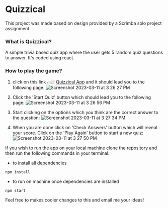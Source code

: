 # Quizzical

This project was made based on design provided by a Scrimba solo project assignment

### What is Quizzical?
A simple trivia based quiz app where the user gets 5 random quiz questions to answer. It's coded using react.

### How to play the game?
1. click on this link 👉🏼 [Quizzical App](https://priya-quizzical.vercel.app/) and it should lead you to the following page:
![Screenshot 2023-03-11 at 3 26 27 PM](https://user-images.githubusercontent.com/102720207/224478218-fb407af2-47a0-40ad-8e2f-aadb8e530966.png)

2. Click the 'Start Quiz' button which should lead you to the following page:
![Screenshot 2023-03-11 at 3 26 56 PM](https://user-images.githubusercontent.com/102720207/224478274-70728a5c-26e4-473f-9b42-ee344616d0c8.png)

3. Start clicking on the options which you think are the correct answer to the question:
![Screenshot 2023-03-11 at 3 27 34 PM](https://user-images.githubusercontent.com/102720207/224478294-580176f9-0efb-42ef-a70e-03e6a2c1dc22.png)

4. When you are done click on 'Check Answers' button which will reveal your score. Click on the 'Play Again' button to start a new quiz:
![Screenshot 2023-03-11 at 3 27 50 PM](https://user-images.githubusercontent.com/102720207/224478339-b70d465b-40ad-4506-9626-2f807c02d228.png)

If you wish to run the app on your local machine clone the repository and then run the following commands in your terminal:
- to install all dependencies
```
npm install
```
- to run on machine once dependencies are installed
```
npm start
```
Feel free to makes cooler changes to this and email me your ideas!
